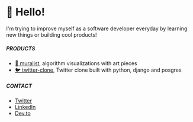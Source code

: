 # 🎃 Hello! 

I'm trying to improve myself as a software developer everyday by learning new things or building cool products!

##### PRODUCTS

- [🌊 muralist](https://github.com/demirantay/muralist), algorithm visualizations with art pieces
- [🐦 twitter-clone](https://github.com/demirantay/twitter-clone), Twitter clone built with python, django and posgres

##### CONTACT

- [Twitter](https://twitter.com/demir99antay)
- [LinkedIn](https://www.linkedin.com/in/demirantay/)
- [Dev.to](https://dev.to/demirantay)

